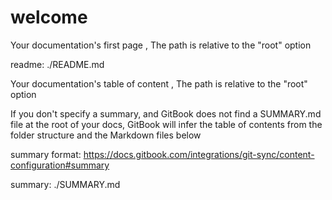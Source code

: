 # welcome

Your documentation's first page , The path is relative to the "root" option

readme: ./README.md

Your documentation's table of content , The path is relative to the "root" option

If you don't specify a summary, and GitBook does not find a SUMMARY.md file at the root of your docs, GitBook will infer the table of contents from the folder structure and the Markdown files below

summary format: <https://docs.gitbook.com/integrations/git-sync/content-configuration#summary>

summary: ./SUMMARY.md
